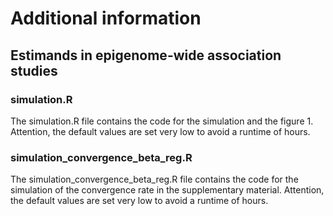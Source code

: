 # Additional information
## Estimands in epigenome-wide association studies

### simulation.R
The simulation.R file contains the code for the simulation and the figure 1. Attention, the default values are set very low to avoid a runtime of hours.

### simulation_convergence_beta_reg.R
The simulation_convergence_beta_reg.R file contains the code for the simulation of the convergence rate in the supplementary material. Attention, the default values are set very low to avoid a runtime of hours.

